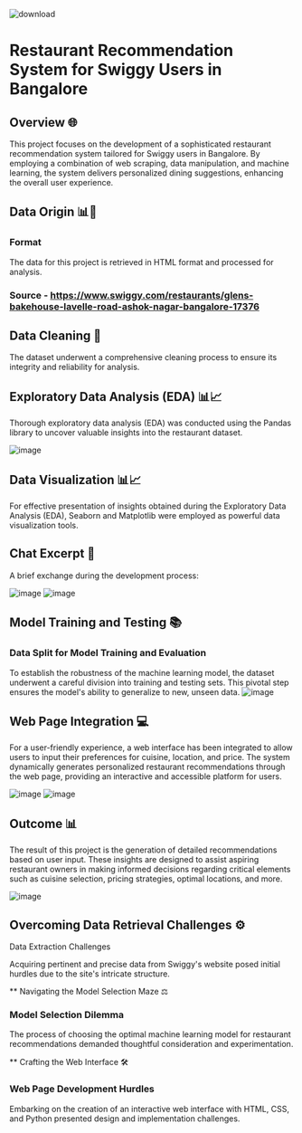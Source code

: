 ![download](https://github.com/Madhugupta95/Swiggy_Recommendation_Models/assets/117964914/b62efdc2-20df-4d37-998d-bb5a41d97949)
# Restaurant Recommendation System for Swiggy Users in Bangalore 

## Overview 🌐

This project focuses on the development of a sophisticated restaurant recommendation system tailored for Swiggy users in Bangalore. By employing a combination of web scraping, data manipulation, and machine learning, the system delivers personalized dining suggestions, enhancing the overall user experience.

## Data Origin 📊📂

### Format

The data for this project is retrieved in HTML format and processed for analysis.

### Source - https://www.swiggy.com/restaurants/glens-bakehouse-lavelle-road-ashok-nagar-bangalore-17376

## Data Cleaning 🧹

The dataset underwent a comprehensive cleaning process to ensure its integrity and reliability for analysis.

## Exploratory Data Analysis (EDA) 📊📈

Thorough exploratory data analysis (EDA) was conducted using the Pandas library to uncover valuable insights into the restaurant dataset.

![image](https://github.com/Madhugupta95/Swiggy_Recommendation_Models/assets/117964914/e5861ca5-0d24-4876-8e36-4f7d05060ee6)

## Data Visualization 📊📈

For effective presentation of insights obtained during the Exploratory Data Analysis (EDA), Seaborn and Matplotlib were employed as powerful data visualization tools.
## Chat Excerpt 💬

A brief exchange during the development process:

![image](https://github.com/Madhugupta95/Swiggy_Recommendation_Models/assets/117964914/f457d8ba-8f59-469b-bdad-78ebfbc94c89)
![image](https://github.com/Madhugupta95/Swiggy_Recommendation_Models/assets/117964914/6ae3d3e9-656f-48d9-9f3d-efb7054bcb1a)

## Model Training and Testing 📚

### Data Split for Model Training and Evaluation

To establish the robustness of the machine learning model, the dataset underwent a careful division into training and testing sets. This pivotal step ensures the model's ability to generalize to new, unseen data.
![image](https://github.com/Madhugupta95/Swiggy_Recommendation_Models/assets/117964914/00b1a3b3-b9bb-47ce-96bf-4237ce1bde79)

## Web Page Integration 💻

For a user-friendly experience, a web interface has been integrated to allow users to input their preferences for cuisine, location, and price. The system dynamically generates personalized restaurant recommendations through the web page, providing an interactive and accessible platform for users.

![image](https://github.com/Madhugupta95/Swiggy_Recommendation_Models/assets/117964914/f701b15c-f7ac-4879-a3da-eed40abc8ebf)
 ![image](https://github.com/Madhugupta95/Swiggy_Recommendation_Models/assets/117964914/85c9ad84-b2b9-4d23-b278-aec85e3b00c4)

 ## Outcome 📊

The result of this project is the generation of detailed recommendations based on user input. These insights are designed to assist aspiring restaurant owners in making informed decisions regarding critical elements such as cuisine selection, pricing strategies, optimal locations, and more.

![image](https://github.com/Madhugupta95/Swiggy_Recommendation_Models/assets/117964914/71f0320f-26c1-4be7-a95d-8719a57f4ca7)

## Overcoming Data Retrieval Challenges ⚙️

Data Extraction Challenges

Acquiring pertinent and precise data from Swiggy's website posed initial hurdles due to the site's intricate structure.

** Navigating the Model Selection Maze ⚖️

### Model Selection Dilemma

The process of choosing the optimal machine learning model for restaurant recommendations demanded thoughtful consideration and experimentation.

** Crafting the Web Interface 🛠️

### Web Page Development Hurdles

Embarking on the creation of an interactive web interface with HTML, CSS, and Python presented design and implementation challenges.












